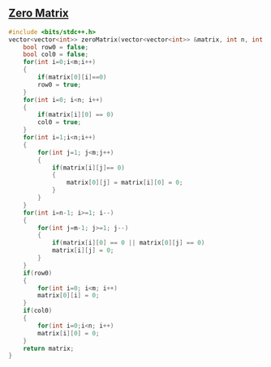 ## [Zero Matrix](https://www.codingninjas.com/codestudio/problems/zero-matrix_1171153?utm_source=striver&utm_medium=website&utm_campaign=a_zcoursetuf)
``` cpp
#include <bits/stdc++.h> 
vector<vector<int>> zeroMatrix(vector<vector<int>> &matrix, int n, int m) {
	bool row0 = false;
	bool col0 = false;
	for(int i=0;i<m;i++)
	{
		if(matrix[0][i]==0)
		row0 = true;
	}
	for(int i=0; i<n; i++)
	{
		if(matrix[i][0] == 0)
		col0 = true;
	}
	for(int i=1;i<n;i++)
	{
		for(int j=1; j<m;j++)
		{
			if(matrix[i][j]== 0) 
			{
				matrix[0][j] = matrix[i][0] = 0;
			}
		}
	}
	for(int i=n-1; i>=1; i--)
	{
		for(int j=m-1; j>=1; j--)
		{
			if(matrix[i][0] == 0 || matrix[0][j] == 0)
			matrix[i][j] = 0;
		}
	}
	if(row0)
	{
		for(int i=0; i<m; i++)
		matrix[0][i] = 0;
	}
	if(col0)
	{
		for(int i=0;i<n; i++)
		matrix[i][0] = 0;
	}
	return matrix;
}
```
